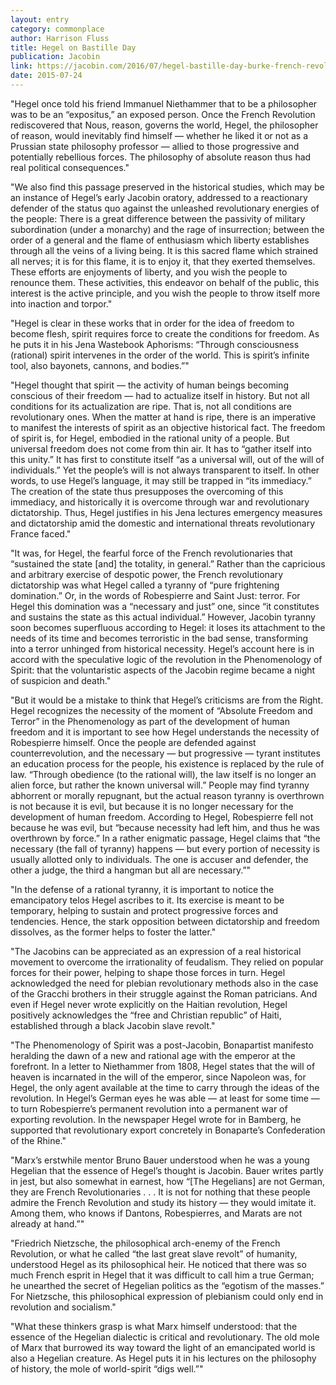 ```yaml
---
layout: entry
category: commonplace
author: Harrison Fluss
title: Hegel on Bastille Day
publication: Jacobin
link: https://jacobin.com/2016/07/hegel-bastille-day-burke-french-revolution
date: 2015-07-24
---
```


"Hegel once told his friend Immanuel Niethammer that to be a philosopher was to be an “expositus,” an exposed person. Once the French Revolution rediscovered that Nous, reason, governs the world, Hegel, the philosopher of reason, would inevitably find himself — whether he liked it or not as a Prussian state philosophy professor — allied to those progressive and potentially rebellious forces. The philosophy of absolute reason thus had real political consequences."

"We also find this passage preserved in the historical studies, which may be an instance of Hegel’s early Jacobin oratory, addressed to a reactionary defender of the status quo against the unleashed revolutionary energies of the people: There is a great difference between the passivity of military subordination (under a monarchy) and the rage of insurrection; between the order of a general and the flame of enthusiasm which liberty establishes through all the veins of a living being. It is this sacred flame which strained all nerves; it is for this flame, it is to enjoy it, that they exerted themselves. These efforts are enjoyments of liberty, and you wish the people to renounce them. These activities, this endeavor on behalf of the public, this interest is the active principle, and you wish the people to throw itself more into inaction and torpor."

"Hegel is clear in these works that in order for the idea of freedom to become flesh, spirit requires force to create the conditions for freedom. As he puts it in his Jena Wastebook Aphorisms: “Through consciousness (rational) spirit intervenes in the order of the world. This is spirit’s infinite tool, also bayonets, cannons, and bodies.”"

"Hegel thought that spirit — the activity of human beings becoming conscious of their freedom — had to actualize itself in history. But not all conditions for its actualization are ripe. That is, not all conditions are revolutionary ones. When the matter at hand is ripe, there is an imperative to manifest the interests of spirit as an objective historical fact. The freedom of spirit is, for Hegel, embodied in the rational unity of a people. But universal freedom does not come from thin air. It has to “gather itself into this unity.” It has first to constitute itself “as a universal will, out of the will of individuals.” Yet the people’s will is not always transparent to itself. In other words, to use Hegel’s language, it may still be trapped in “its immediacy.” The creation of the state thus presupposes the overcoming of this immediacy, and historically it is overcome through war and revolutionary dictatorship. Thus, Hegel justifies in his Jena lectures emergency measures and dictatorship amid the domestic and international threats revolutionary France faced."

"It was, for Hegel, the fearful force of the French revolutionaries that “sustained the state [and] the totality, in general.” Rather than the capricious and arbitrary exercise of despotic power, the French revolutionary dictatorship was what Hegel called a tyranny of “pure frightening domination.” Or, in the words of Robespierre and Saint Just: terror. For Hegel this domination was a “necessary and just” one, since “it constitutes and sustains the state as this actual individual.” However, Jacobin tyranny soon becomes superfluous according to Hegel: it loses its attachment to the needs of its time and becomes terroristic in the bad sense, transforming into a terror unhinged from historical necessity. Hegel’s account here is in accord with the speculative logic of the revolution in the Phenomenology of Spirit: that the voluntaristic aspects of the Jacobin regime became a night of suspicion and death."

"But it would be a mistake to think that Hegel’s criticisms are from the Right. Hegel recognizes the necessity of the moment of “Absolute Freedom and Terror” in the Phenomenology as part of the development of human freedom and it is important to see how Hegel understands the necessity of Robespierre himself. Once the people are defended against counterrevolution, and the necessary — but progressive — tyrant institutes an education process for the people, his existence is replaced by the rule of law. “Through obedience (to the rational will), the law itself is no longer an alien force, but rather the known universal will.” People may find tyranny abhorrent or morally repugnant, but the actual reason tyranny is overthrown is not because it is evil, but because it is no longer necessary for the development of human freedom. According to Hegel, Robespierre fell not because he was evil, but “because necessity had left him, and thus he was overthrown by force.” In a rather enigmatic passage, Hegel claims that “the necessary (the fall of tyranny) happens — but every portion of necessity is usually allotted only to individuals. The one is accuser and defender, the other a judge, the third a hangman but all are necessary.”"

"In the defense of a rational tyranny, it is important to notice the emancipatory telos Hegel ascribes to it. Its exercise is meant to be temporary, helping to sustain and protect progressive forces and tendencies. Hence, the stark opposition between dictatorship and freedom dissolves, as the former helps to foster the latter."

"The Jacobins can be appreciated as an expression of a real historical movement to overcome the irrationality of feudalism. They relied on popular forces for their power, helping to shape those forces in turn. Hegel acknowledged the need for plebian revolutionary methods also in the case of the Gracchi brothers in their struggle against the Roman patricians. And even if Hegel never wrote explicitly on the Haitian revolution, Hegel positively acknowledges the “free and Christian republic” of Haiti, established through a black Jacobin slave revolt."

"The Phenomenology of Spirit was a post-Jacobin, Bonapartist manifesto heralding the dawn of a new and rational age with the emperor at the forefront. In a letter to Niethammer from 1808, Hegel states that the will of heaven is incarnated in the will of the emperor, since Napoleon was, for Hegel, the only agent available at the time to carry through the ideas of the revolution. In Hegel’s German eyes he was able — at least for some time — to turn Robespierre’s permanent revolution into a permanent war of exporting revolution. In the newspaper Hegel wrote for in Bamberg, he supported that revolutionary export concretely in Bonaparte’s Confederation of the Rhine."

"Marx’s erstwhile mentor Bruno Bauer understood when he was a young Hegelian that the essence of Hegel’s thought is Jacobin. Bauer writes partly in jest, but also somewhat in earnest, how “[The Hegelians] are not German, they are French Revolutionaries . . . It is not for nothing that these people admire the French Revolution and study its history — they would imitate it. Among them, who knows if Dantons, Robespierres, and Marats are not already at hand.”"

"Friedrich Nietzsche, the philosophical arch-enemy of the French Revolution, or what he called “the last great slave revolt” of humanity, understood Hegel as its philosophical heir. He noticed that there was so much French esprit in Hegel that it was difficult to call him a true German; he unearthed the secret of Hegelian politics as the “egotism of the masses.” For Nietzsche, this philosophical expression of plebianism could only end in revolution and socialism."

"What these thinkers grasp is what Marx himself understood: that the essence of the Hegelian dialectic is critical and revolutionary. The old mole of Marx that burrowed its way toward the light of an emancipated world is also a Hegelian creature. As Hegel puts it in his lectures on the philosophy of history, the mole of world-spirit “digs well.”"
